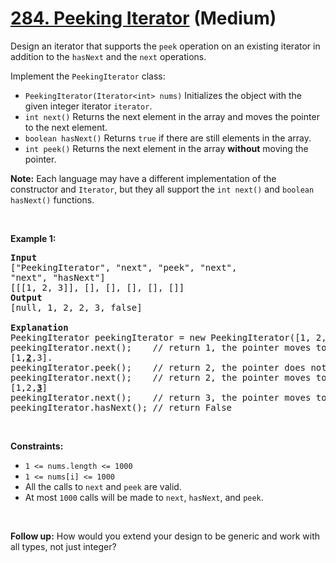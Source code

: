 # [284. Peeking Iterator][link] (Medium)

[link]: https://leetcode.com/problems/peeking-iterator/

<p>Design an iterator that supports the <code>peek</code> operation on an existing iterator in
addition to the <code>hasNext</code> and the <code>next</code> operations.</p>

<p>Implement the <code>PeekingIterator</code> class:</p>

<ul>
	<li><code>PeekingIterator(Iterator&lt;int&gt; nums)</code> Initializes the object with the given
integer iterator <code>iterator</code>.</li>
	<li><code>int next()</code> Returns the next element in the array and moves the pointer to the next
element.</li>
	<li><code>boolean hasNext()</code> Returns <code>true</code> if there are still elements in the
array.</li>
	<li><code>int peek()</code> Returns the next element in the array <strong>without</strong> moving
the pointer.</li>
</ul>

<p><strong>Note:</strong> Each language may have a different implementation of the constructor and
<code>Iterator</code>, but they all support the <code>int next()</code> and <code>boolean
hasNext()</code> functions.</p>

<p>&nbsp;</p>
<p><strong class="example">Example 1:</strong></p>

<pre>
<strong>Input</strong>
[&quot;PeekingIterator&quot;, &quot;next&quot;, &quot;peek&quot;, &quot;next&quot;,
&quot;next&quot;, &quot;hasNext&quot;]
[[[1, 2, 3]], [], [], [], [], []]
<strong>Output</strong>
[null, 1, 2, 2, 3, false]

<strong>Explanation</strong>
PeekingIterator peekingIterator = new PeekingIterator([1, 2, 3]); // [<u><strong>1</strong></u>,2,3]
peekingIterator.next();    // return 1, the pointer moves to the next element
[1,<u><strong>2</strong></u>,3].
peekingIterator.peek();    // return 2, the pointer does not move [1,<u><strong>2</strong></u>,3].
peekingIterator.next();    // return 2, the pointer moves to the next element
[1,2,<u><strong>3</strong></u>]
peekingIterator.next();    // return 3, the pointer moves to the next element [1,2,3]
peekingIterator.hasNext(); // return False
</pre>

<p>&nbsp;</p>
<p><strong>Constraints:</strong></p>

<ul>
	<li><code>1 &lt;= nums.length &lt;= 1000</code></li>
	<li><code>1 &lt;= nums[i] &lt;= 1000</code></li>
	<li>All the calls to <code>next</code> and <code>peek</code> are valid.</li>
	<li>At most <code>1000</code> calls will be made to <code>next</code>, <code>hasNext</code>, and
<code>peek</code>.</li>
</ul>

<p>&nbsp;</p>
<strong>Follow up:</strong> How would you extend your design to be generic and work with all types,
not just integer?
